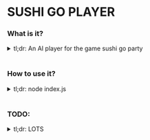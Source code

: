 # SUSHI GO PLAYER

### What is it?
<details>
  <summary>
    tl;dr: An AI player for the game sushi go party
  </summary>
  <br />

  It has a number of models that describe, execute, evaluate, and understand the mechanics of playing the game Sushi Go Party!

  It contains the following classes of behaviour:

  | Model | method | Description |
  | :---------------: | :--------------- | :--------------- |
  | Deck |  | A place where cards go to be drawn and shufffled about |
  |  | draw(drawNumber) | Draws x number of cards from the deck |
  |  | returnCards(cards) | Returns given cards to the deck |
  |  | topUpDesserts(Params) => remainingDesserts | Add proper amount of dessert cards to the deck |
  | GameState |  | A place where things like rounds, turns, and actions like scoring are initiated |
  |  | playATurn() | All players play and pass cards, turn incremented |
  |  | playAllTurns() | All players play and pass cards until hands empty |
  |  | playARound() | All rounds played, scores assigned, hands reset, round incremented, turn reset |
  |  | playAGame() | Three rounds played, winner declared |
  |  | getPlayerScores() | Returns all player scores, sorted from best to worst |
  | Card |  | Cards contain tons of useful information & methods, and can be modified when played/scored |
  |  | flip() | Flip card over, used in some actions |
  |  | reset() | Reset all user-input card values to default |
  |  | play(allCardsPlayed) | Evaluate execution of playing a card |
  |  | setScore() | Set the card's score to be a value, usually a number |
  | Player |  | An instance of an ai that stores cards, and methods for interacting with the board and other players |
  |  | setHand(cards) | Set the players hand to equal those cards |
  |  | setNeighbors(lID, rID) | Set L & R neighbor ids |
  |  | preparePlay() | Assigns cardToPlay and cardsToPass based on ai sorting algo |
  |  | playCard(allPlayedCards, expectedPlayedCards) | Plays the best card, and evaluates if it was effected by any other player's played card |
  |  | passCards() | Passes all other non-played cards |
  |  | scoreCard({ cardType, players }) | Sums and assigns scores for all cards of x type played by this user |
  |  | scoreBoard(round, gameType, players) | Scores all played cards for x round |
  |  | resetRound() | Clear played cards, and store played desserts at end of round |
  |  | saveAllPossibleCardClones(all) | saves all the cards possibly found in this game; heavily used by ai to evaluate plays |
  | History |  | A storage container for a fixed-width history text blob |
  |  | *(Player) | duplicates the names of the player methods, and adds their results to the log |
  |  | *(BoardState) | approximates/duplicates some boardState methods, and appends them onto the log |
  |  | getPlayerHistory(playerId) | strips all lines but those related to the player id |
  |  | getAll() | get all history lines |

  These classes have the following state shape:

  | Model | state | Description |
  | :---------------: | :--------------- | :--------------- |
  | Deck | cards | Array of unique cards in the deck |
  | GameState | cards | Cards & leftover dessert cards stored |
  |  | cards.dessertCards | Storage of the unused dessert cards |
  |  | cards.deck | Storage of deck cards not in hand or played on board |
  |  | players | Storage of players in the game |
  |  | winner | Locked in at the end of a game as the winning player |
  |  | gameType | cardType: [selected types] game type storage |
  |  | round = 1 | Storage of the round currently being played |
  |  | turn = 1 | Storage of the turn currently being played |
  | Card | id | unique card id |
  |  | name | Name of the card |
  |  | name | Name of the card subtype _(salmon nigiri)_ |
  |  | color | Few word description of the semi-unique color _(used in scoring sparingly)_ |
  |  | shapes | key:value store of shape + count |
  |  | value | Value calc function, or simple number |
  |  | isDessert | Boolean for if this card is a dessert card |
  | Player | id | Unique player id |
  |  | hand | Array of cards in the player's hand |
  |  | cardToPlay | Card ready to play |
  |  | loggingEnabled | Append events to a fixed-width log buffer |
  |  | cardsToPass | Cards ready to be passed to the neighbor |
  |  | scoringAlgorithm | Return hand sorted from best to worst; given hand & boardstates |
  |  | boardState | Properties between the player and other board states |
  |  | boardState.score | The player's score |
  |  | boardState.round | The current round, maybe useful in the scoring algo |
  |  | boardState.desserts | The desserts played by the player previously |
  |  | boardState.neighbors | [L, R] neighbor ids for passing cards |
  |  | boardState.playedCards | Cards played during this round |
  | History | log | The raw string blob that actions are being appended to |


  ##### SETUP.js
  Finally we have `setup.js`. It now returns a tuple of `gameState` and `history`. Even if logging is off, the history class is returned, but no interactions will happen to/in it.

</details>
<br/>

### How to use it?
<details>
  <summary>
    tl;dr: node index.js
  </summary>
  <br />

  `node index.js` will play 200 games and output some stats on them!

  right now, it's just a jumping off point, much more work must be done.

  ### THE END GOAL IS THUS:
  To make a working copy of sushi-go-party that anyone with *some* experience in JS can play with. I want people to put forth their best `scoringAlgorithm` **and that's it**. Those scoring algos are then what's used to hold AI competitions!

  The scoring algo is also *dead simple*. It takes in a hand, _(and the state of the board that turn)_, and returns a sorted hand, from best to worst. **that's it**.

  All it takes to be a competitor is using that information to choose the best cards possible! To me, it's far more interesting of a play space than other Bayesian AI competitions I've seen done, and nearly as simple to get into!

</details>
<br/>

### TODO:
<details>
<summary>tl;dr: LOTS</summary>
<br />

  #### MUST HAVE:
  1. Players unable to activate specials that have been previously played
  1. Evaluating `play`
      1. specials

  ### TESTS TO DO:
  1. appetizers
      1. eel
      1. tofu
      1. tempura
      1. sashimi
      1. dumpling

  2. dessert
      1. fruit
      1. pudding
      1. greenTeaIceCream

  4. special
      1. menu
      1. spoon
      1. wasabi
      1. chopsticks
      1. takeoutBox
      1. specialOrder

  #### NICE TO HAVE:
  1. `History` is now in a really good place. The only refactor that would be nice would be transforming it into a series of decorators once node has support for them finalized. No idea when that'll happen. I really considered TS to get it, but I do enjoy this project involving no pre-run compilation.


</details>
<br/>